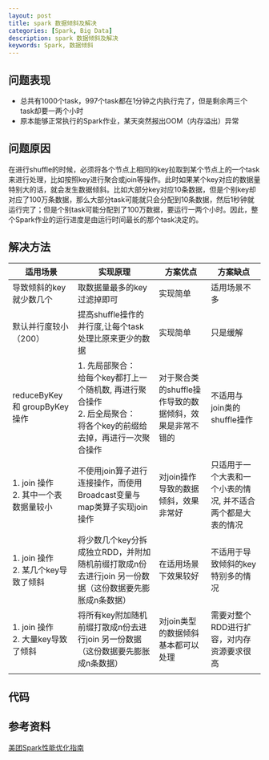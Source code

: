 ```yaml
---
layout: post
title: spark 数据倾斜及解决
categories: [Spark, Big Data]
description: spark 数据倾斜及解决
keywords: Spark, 数据倾斜
---
```



## 问题表现
- 总共有1000个task，997个task都在1分钟之内执行完了，但是剩余两三个task却要一两个小时
- 原本能够正常执行的Spark作业，某天突然报出OOM（内存溢出）异常


## 问题原因
在进行shuffle的时候，必须将各个节点上相同的key拉取到某个节点上的一个task来进行处理，比如按照key进行聚合或join等操作。此时如果某个key对应的数据量特别大的话，就会发生数据倾斜。比如大部分key对应10条数据，但是个别key却对应了100万条数据，那么大部分task可能就只会分配到10条数据，然后1秒钟就运行完了；但是个别task可能分配到了100万数据，要运行一两个小时。因此，整个Spark作业的运行进度是由运行时间最长的那个task决定的。


## 解决方法

| 适用场景 | 实现原理 | 方案优点 | 方案缺点|
| ----| ---- | ---- | ---- |
| 导致倾斜的key就少数几个 | 取数据量最多的key过滤掉即可 | 实现简单 | 适用场景不多 |
| 默认并行度较小（200） | 提高shuffle操作的并行度,让每个task处理比原来更少的数据 | 实现简单 | 只是缓解 | 
| reduceByKey 和 groupByKey 操作 | 1. 先局部聚合：<br> 给每个key都打上一个随机数, 再进行聚合操作 <br> 2. 后全局聚合：<br> 将各个key的前缀给去掉，再进行一次聚合操作 | 对于聚合类的shuffle操作导致的数据倾斜，效果是非常不错的 | 不适用与 join类的shuffle操作 |
| 1. join 操作 <br> 2. 其中一个表数据量较小 | 不使用join算子进行连接操作，而使用Broadcast变量与map类算子实现join操作 | 对join操作导致的数据倾斜，效果非常好 | 只适用于一个大表和一个小表的情况, 并不适合两个都是大表的情况 | 
| 1. join 操作 <br> 2. 某几个key导致了倾斜 | 将少数几个key分拆成独立RDD，并附加随机前缀打散成n份去进行join 另一份数据（这份数据要先膨胀成n条数据） | 在适用场景下效果较好 | 不适用于导致倾斜的key特别多的情况 | 
| 1. join 操作 <br> 2. 大量key导致了倾斜 | 将所有key附加随机前缀打散成n份去进行join 另一份数据（这份数据要先膨胀成n条数据） | 对join类型的数据倾斜基本都可以处理 | 需要对整个RDD进行扩容，对内存资源要求很高 | 
|  |  |  |  | 




## 代码



## 参考资料
[美团Spark性能优化指南](https://tech.meituan.com/2016/05/12/spark-tuning-pro.html)

